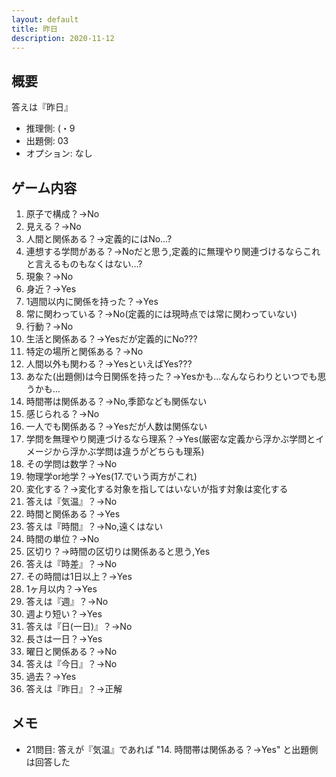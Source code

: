 ```yaml
---
layout: default
title: 昨日
description: 2020-11-12
---
```


## 概要

答えは『昨日』

- 推理側: (・9
- 出題側: 03
- オプション: なし

## ゲーム内容

1. 原子で構成？→No
2. 見える？→No
3. 人間と関係ある？→定義的にはNo…?
4. 連想する学問がある？→Noだと思う,定義的に無理やり関連づけるならこれと言えるものもなくはない…?
5. 現象？→No
6. 身近？→Yes
7. 1週間以内に関係を持った？→Yes
8. 常に関わっている？→No(定義的には現時点では常に関わっていない)
9. 行動？→No
10. 生活と関係ある？→Yesだが定義的にNo???
11. 特定の場所と関係ある？→No
12. 人間以外も関わる？→YesといえばYes???
13. あなた(出題側)は今日関係を持った？→Yesかも…なんならわりといつでも思うかも…
14. 時間帯は関係ある？→No,季節なども関係ない
15. 感じられる？→No
16. 一人でも関係ある？→Yesだが人数は関係ない
17. 学問を無理やり関連づけるなら理系？→Yes(厳密な定義から浮かぶ学問とイメージから浮かぶ学問は違うがどちらも理系)
18. その学問は数学？→No
19. 物理学or地学？→Yes(17.でいう両方がこれ)
20. 変化する？→変化する対象を指してはいないが指す対象は変化する
21. 答えは『気温』？→No
22. 時間と関係ある？→Yes
23. 答えは『時間』？→No,遠くはない
24. 時間の単位？→No
25. 区切り？→時間の区切りは関係あると思う,Yes
26. 答えは『時差』？→No
27. その時間は1日以上？→Yes
28. 1ヶ月以内？→Yes
29. 答えは『週』？→No
30. 週より短い？→Yes
31. 答えは『日(一日)』？→No
32. 長さは一日？→Yes
33. 曜日と関係ある？→No
34. 答えは『今日』？→No
35. 過去？→Yes
36. 答えは『昨日』？→正解

## メモ

- 21問目: 答えが『気温』であれば "14. 時間帯は関係ある？→Yes" と出題側は回答した
